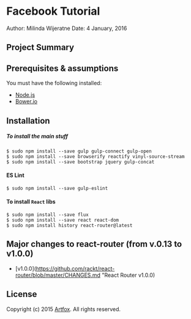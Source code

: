 # Facebook Tutorial

Author: Milinda Wijeratne
Date:   4 January, 2016

## Project Summary


## Prerequisites & assumptions
You must have the following installed:

 - [Node.js](http://nodejs.org/ "Node.js")
 - [Bower.io](http://bower.io/ "Bower.io")


## Installation

##### To install the main stuff
    $ sudo npm install --save gulp gulp-connect gulp-open
    $ sudo npm install --save browserify reactify vinyl-source-stream
    $ sudo npm install --save bootstrap jquery gulp-concat


#### ES Lint
    $ sudo npm install --save gulp-eslint

#### To install `React` libs

    $ sudo npm install --save flux
    $ sudo npm install --save react react-dom
    $ sudo npm install history react-router@latest

## Major changes to react-router (from v.0.13 to v1.0.0)
- [v1.0.0](https://github.com/rackt/react-router/blob/master/CHANGES.md "React Router v1.0.0)



## License
Copyright (c) 2015 [Artfox](http://artfox.co). All rights reserved.
